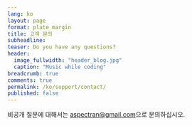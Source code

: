 ```yaml
---
lang: ko
layout: page
format: plate margin
title: 고객 문의
subheadline:
teaser: Do you have any questions?
header:
  image_fullwidth: "header_blog.jpg"
  caption: "Music while coding"
breadcrumb: true
comments: true
permalink: /ko/support/contact/
published: false
---
```


<div class="callout info radius">
  비공개 질문에 대해서는 <a href="mailto:aspectran@gmail.com">aspectran@gmail.com</a>으로 문의하십시오.
</div>